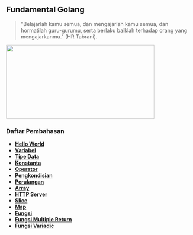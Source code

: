 ## Fundamental Golang

> "Belajarlah kamu semua, dan mengajarlah kamu semua, dan hormatilah guru-gurumu, serta berlaku baiklah terhadap orang yang mengajarkanmu." (HR Tabrani).

<img src="https://miro.medium.com/max/1576/1*Ifpd_HtDiK9u6h68SZgNuA.png" data-canonical-src="https://miro.medium.com/max/1576/1*Ifpd_HtDiK9u6h68SZgNuA.png" width="400" height="200" />

### Daftar Pembahasan

- [**Hello World**](https://github.com/Sigit-Wasis/Fundamental-Golang/blob/master/hello-world.go) 
- [**Variabel**](https://github.com/Sigit-Wasis/Fundamental-Golang/blob/master/variable.go)
- [**Tipe Data**](https://github.com/Sigit-Wasis/Fundamental-Golang/blob/master/tipe-data.go)
- [**Konstanta**](https://github.com/Sigit-Wasis/Fundamental-Golang/blob/master/konstanta.go)
- [**Operator**](https://github.com/Sigit-Wasis/Fundamental-Golang/blob/master/operator.go)
- [**Pengkondisian**](https://github.com/Sigit-Wasis/Fundamental-Golang/blob/master/kondisi.go)
- [**Perulangan**](https://github.com/Sigit-Wasis/Fundamental-Golang/blob/master/perulangan.go)
- [**Array**](https://github.com/Sigit-Wasis/Fundamental-Golang/blob/master/array.go)
- [**HTTP Server**](https://github.com/Sigit-Wasis/Fundamental-Golang/blob/master/http-server.go)
- [**Slice**](https://github.com/Sigit-Wasis/Fundamental-Golang/blob/master/slice.go)
- [**Map**](https://github.com/Sigit-Wasis/Fundamental-Golang/blob/master/map.go)
- [**Fungsi**](https://github.com/Sigit-Wasis/Fundamental-Golang/blob/master/fungsi.go)
- [**Fungsi Multiple Return**](https://github.com/Sigit-Wasis/Fundamental-Golang/blob/master/fungsi_multiple.go)
- [**Fungsi Variadic**](https://github.com/Sigit-Wasis/Fundamental-Golang/blob/master/fungsi_variadic.go)